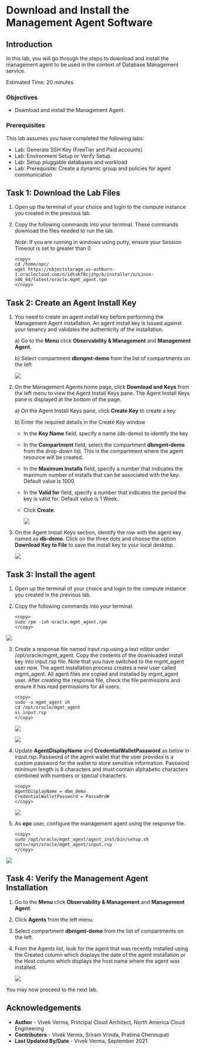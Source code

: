 # Download and Install the Management Agent Software

## Introduction

In this lab, you will go through the steps to download and install the management agent to be used in the context of Database Management service.


Estimated Time: 20 minutes

### Objectives

-   Download and install the Management Agent.

### Prerequisites

This lab assumes you have completed the following labs:
* Lab: Generate SSH Key (FreeTier and Paid accounts)
* Lab: Environment Setup or Verify Setup
* Lab: Setup pluggable databases and workload
* Lab: Prerequisite: Create a dynamic group and policies for agent communication

## Task 1: Download the Lab Files

1.  Open up the terminal of your choice and login to the compute instance you created in the previous lab.

2.  Copy the following commands into your terminal.  These commands download the files needed to run the lab.

    *Note*: If you are running in windows using putty, ensure your Session Timeout is set to greater than 0

    ```
    <copy>
    cd /home/opc/
    wget https://objectstorage.us-ashburn-1.oraclecloud.com/n/idtskf8cjzhp/b/installer/o/Linux-x86_64/latest/oracle.mgmt_agent.rpm
    </copy>
    ```

## Task 2: Create an Agent Install Key

1.  You need to create an agent install key before performing the Management Agent installation. An agent install key is issued against your tenancy and validates the authenticity of the installation.

    a) Go to the **Menu** click **Observability & Management** and **Management Agent**.

    b) Select compartment **dbmgmt-demo** from the list of compartments on the left 

    ![](./images/managementagents.png " ") 

2.  On the Management Agents home page, click **Download and Keys** from the left menu to view the Agent Install Keys pane. The Agent Install Keys pane is displayed at the bottom of the page. 

    a) On the Agent Install Keys pane, click **Create Key** to create a key
    
    b) Enter the required details in the Create Key window 

    -  In the **Key Name** field, specify a name (db-demo) to identify the key.
    -  In the **Compartment** field, select the compartment **dbmgmt-demo** from the drop-down list. This is the compartment where the agent resource will be created.
    -  In the **Maximum Installs** field, specify a number that indicates the maximum number of installs that can be associated with the key. Default value is 1000.
    -  In the **Valid for** field, specify a number that indicates the period the key is valid for. Default value is 1 Week.
    -  Click **Create**.

        ![](./images/createkey.png " ") 

3.  On the Agent Install Keys section, identify the row with the agent key named as **db-demo**. Click on the three dots and choose the option **Download Key to File** to save the install key to your local desktop.  

    ![](./images/agentinstallkeys.png " ") 


## Task 3: Install the agent 

1. Open up the terminal of your choice and login to the compute instance you created in the previous lab.
2. Copy the following commands into your terminal.  
    
    ```
    <copy>
    sudo rpm -ivh oracle.mgmt_agent.rpm
    </copy>
    ```
![](./images/installagentrpm.png " ") 

3. Create a response file named input.rsp using a text editor under /opt/oracle/mgmt\_agent. Copy the contents of the downloaded install key into input.rsp file. Note that you have switched to the mgmt\_agent user now. The agent installation process creates a new user called mgmt\_agent. All agent files are copied and installed by mgmt_agent user. After creating the response file, check the file permissions and ensure it has read permissions for all users.
  
    ```
    <copy>
    sudo -u mgmt_agent sh
    cd /opt/oracle/mgmt_agent    
    vi input.rsp
    </copy>
    ```

    ![](./images/createinput.png " ") 

    ![](./images/inputfile.png " ") 

4. Update **AgentDisplayName** and **CredentialWalletPassword** as below in input.rsp. Password of the agent wallet that the user provides is a custom password for the wallet to store sensitive information. Password minimum length is 8 characters and must contain alphabetic characters combined with numbers or special characters.

    ```
    <copy>
    AgentDisplayName = dbm_demo
    CredentialWalletPassword = Passw0rd#
    </copy>
    ```
    ![](./images/credentialwallet.png " ") 


5. As **opc** user, configure the management agent using the response file. 

    ```
    <copy>
    sudo /opt/oracle/mgmt_agent/agent_inst/bin/setup.sh opts=/opt/oracle/mgmt_agent/input.rsp
    </copy>
    ```
![](./images/agentsetup.png " ") 


## Task 4: Verify the Management Agent Installation

1. Go to the **Menu** click **Observability & Management** and **Management Agent**.
2. Click **Agents** from the left menu.
3. Select compartment **dbmgmt-demo** from the list of compartments on the left.
4. From the Agents list, look for the agent that was recently installed using the Created column which displays the date of the agent installation or the Host column which displays the host name where the agent was installed.

    ![](./images/verifyagent.png " ") 


You may now proceed to the next lab.

## Acknowledgements

- **Author** - Vivek Verma, Principal Cloud Architect, North America Cloud Engineering
- **Contributors** - Vivek Verma, Sriram Vrinda, Pratima Chennupati
- **Last Updated By/Date** - Vivek Verma, September 2021
